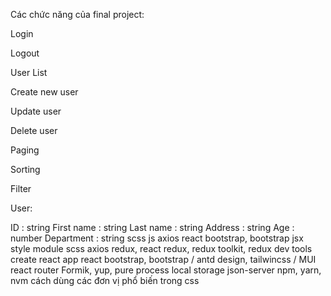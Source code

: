 Các chức năng của final project:

Login

Logout

User List

Create new user

Update user

Delete user

Paging

Sorting

Filter

User:

ID : string
First name : string
Last name : string
Address : string
Age : number
Department : string
scss
js
axios
react bootstrap, bootstrap
jsx
style module scss
axios
redux, react redux, redux toolkit, redux dev tools
create react app
react bootstrap, bootstrap / antd design, tailwincss / MUI
react router
Formik, yup, pure process
local storage
json-server
npm, yarn, nvm
cách dùng các đơn vị phổ biến trong css
